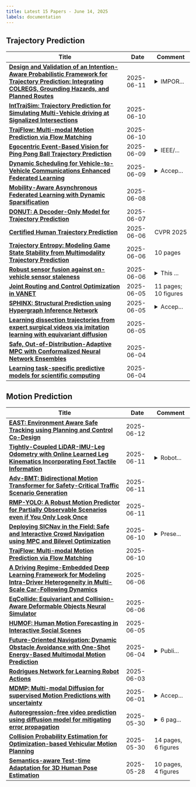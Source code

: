 ```yaml
---
title: Latest 15 Papers - June 14, 2025
labels: documentation
---
```

## Trajectory Prediction
| **Title** | **Date** | **Comment** |
| --- | --- | --- |
| **[Design and Validation of an Intention-Aware Probabilistic Framework for Trajectory Prediction: Integrating COLREGS, Grounding Hazards, and Planned Routes](http://arxiv.org/abs/2504.00731v2)** | 2025-06-11 | <details><summary>IMPOR...</summary><p>IMPORTANT: This preprint is not the final version. The peer-reviewed and updated version is published in Ocean Engineering journal [https://doi.org/10.1016/j.oceaneng.2025.121564]</p></details> |
| **[IntTrajSim: Trajectory Prediction for Simulating Multi-Vehicle driving at Signalized Intersections](http://arxiv.org/abs/2506.08957v1)** | 2025-06-10 |  |
| **[TrajFlow: Multi-modal Motion Prediction via Flow Matching](http://arxiv.org/abs/2506.08541v1)** | 2025-06-10 |  |
| **[Egocentric Event-Based Vision for Ping Pong Ball Trajectory Prediction](http://arxiv.org/abs/2506.07860v1)** | 2025-06-09 | <details><summary>IEEE/...</summary><p>IEEE/CVF Conference on Computer Vision and Pattern Recognition Workshops (CVPRW), Nashville (TN), USA, 2025; 5th International Workshop on Event-Based Vision</p></details> |
| **[Dynamic Scheduling for Vehicle-to-Vehicle Communications Enhanced Federated Learning](http://arxiv.org/abs/2406.17470v2)** | 2025-06-09 | <details><summary>Accep...</summary><p>Accepted by the IEEE Transactions on Wireless Communications</p></details> |
| **[Mobility-Aware Asynchronous Federated Learning with Dynamic Sparsification](http://arxiv.org/abs/2506.07328v1)** | 2025-06-08 |  |
| **[DONUT: A Decoder-Only Model for Trajectory Prediction](http://arxiv.org/abs/2506.06854v1)** | 2025-06-07 |  |
| **[Certified Human Trajectory Prediction](http://arxiv.org/abs/2403.13778v2)** | 2025-06-06 | CVPR 2025 |
| **[Trajectory Entropy: Modeling Game State Stability from Multimodality Trajectory Prediction](http://arxiv.org/abs/2506.05810v1)** | 2025-06-06 | 10 pages |
| **[Robust sensor fusion against on-vehicle sensor staleness](http://arxiv.org/abs/2506.05780v1)** | 2025-06-06 | <details><summary>This ...</summary><p>This paper has been accepted by CVPR 2025 Precognition Workshop</p></details> |
| **[Joint Routing and Control Optimization in VANET](http://arxiv.org/abs/2506.08038v1)** | 2025-06-05 | 11 pages; 10 figures |
| **[SPHINX: Structural Prediction using Hypergraph Inference Network](http://arxiv.org/abs/2410.03208v2)** | 2025-06-05 | <details><summary>Accep...</summary><p>Accepted at International Conference on Machine Learning (ICML 2025)</p></details> |
| **[Learning dissection trajectories from expert surgical videos via imitation learning with equivariant diffusion](http://arxiv.org/abs/2506.04716v1)** | 2025-06-05 |  |
| **[Safe, Out-of-Distribution-Adaptive MPC with Conformalized Neural Network Ensembles](http://arxiv.org/abs/2406.02436v3)** | 2025-06-04 |  |
| **[Learning task-specific predictive models for scientific computing](http://arxiv.org/abs/2506.03835v1)** | 2025-06-04 |  |

## Motion Prediction
| **Title** | **Date** | **Comment** |
| --- | --- | --- |
| **[EAST: Environment Aware Safe Tracking using Planning and Control Co-Design](http://arxiv.org/abs/2310.01363v2)** | 2025-06-12 |  |
| **[Tightly-Coupled LiDAR-IMU-Leg Odometry with Online Learned Leg Kinematics Incorporating Foot Tactile Information](http://arxiv.org/abs/2506.09548v1)** | 2025-06-11 | <details><summary>Robot...</summary><p>Robotics and Automation Letters</p></details> |
| **[Adv-BMT: Bidirectional Motion Transformer for Safety-Critical Traffic Scenario Generation](http://arxiv.org/abs/2506.09485v1)** | 2025-06-11 |  |
| **[RMP-YOLO: A Robust Motion Predictor for Partially Observable Scenarios even if You Only Look Once](http://arxiv.org/abs/2409.11696v2)** | 2025-06-11 |  |
| **[Deploying SICNav in the Field: Safe and Interactive Crowd Navigation using MPC and Bilevel Optimization](http://arxiv.org/abs/2506.08851v1)** | 2025-06-10 | <details><summary>Prese...</summary><p>Presented at the 2025 IEEE ICRA Workshop on Field Robotics (non-archival)</p></details> |
| **[TrajFlow: Multi-modal Motion Prediction via Flow Matching](http://arxiv.org/abs/2506.08541v1)** | 2025-06-10 |  |
| **[A Driving Regime-Embedded Deep Learning Framework for Modeling Intra-Driver Heterogeneity in Multi-Scale Car-Following Dynamics](http://arxiv.org/abs/2506.05902v1)** | 2025-06-06 |  |
| **[EqCollide: Equivariant and Collision-Aware Deformable Objects Neural Simulator](http://arxiv.org/abs/2506.05797v1)** | 2025-06-06 |  |
| **[HUMOF: Human Motion Forecasting in Interactive Social Scenes](http://arxiv.org/abs/2506.03753v2)** | 2025-06-05 |  |
| **[Future-Oriented Navigation: Dynamic Obstacle Avoidance with One-Shot Energy-Based Multimodal Motion Prediction](http://arxiv.org/abs/2505.00237v3)** | 2025-06-04 | <details><summary>Publi...</summary><p>Published in IEEE Robotics and Automation Letters (RA-L)</p></details> |
| **[Rodrigues Network for Learning Robot Actions](http://arxiv.org/abs/2506.02618v1)** | 2025-06-03 |  |
| **[MDMP: Multi-modal Diffusion for supervised Motion Predictions with uncertainty](http://arxiv.org/abs/2410.03860v2)** | 2025-06-01 | <details><summary>Accep...</summary><p>Accepted to CVPR 2025 - HuMoGen. Minor revisions made based on reviewer feedback</p></details> |
| **[Autoregression-free video prediction using diffusion model for mitigating error propagation](http://arxiv.org/abs/2505.22111v2)** | 2025-05-30 | <details><summary>6 pag...</summary><p>6 pages, 4 figures, 2 tables</p></details> |
| **[Collision Probability Estimation for Optimization-based Vehicular Motion Planning](http://arxiv.org/abs/2505.21161v2)** | 2025-05-30 | 14 pages, 6 figures |
| **[Semantics-aware Test-time Adaptation for 3D Human Pose Estimation](http://arxiv.org/abs/2502.10724v2)** | 2025-05-28 | 10 pages, 4 figures |

